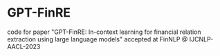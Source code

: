 # GPT-FinRE
code for paper "GPT-FinRE: In-context learning for financial relation extraction using large language models" accepted at  FinNLP @ IJCNLP-AACL-2023
